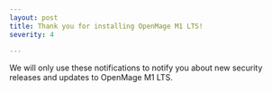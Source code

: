 ```yaml
---
layout: post
title: Thank you for installing OpenMage M1 LTS! 
severity: 4

---
```



We will only use these notifications to notify you about new security releases and updates to OpenMage M1 LTS.
